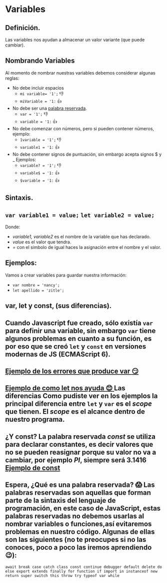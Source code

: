 # Variables

## Definición.
Las variables nos ayudan a almacenar un valor variante (que puede cambiar).
## Nombrando Variables
Al momento de nombrar nuestras variables debemos considerar algunas reglas:
  - No debe incluir espacios
      * `mi variable= '1';` :-1:
      * `miVariable = '1:` :+1:
  - No debe ser una [palabra reservada]().
      * `var = '1';` :-1:
      * `variable = '1:` :+1:
  - No debe comenzar con números, pero si pueden contener números, ejemplo:
      * `1variable = '1';` :-1:
      * `variable1 = '1:` :+1:
  - No debe contener signos de puntuación, sin embargo acepta signos $ y _
    Ejemplos:
      * `variable? = '1';` :-1:
      * `variable$ = '1:` :+1:
      * `$variable = '1:` :+1:
## Sintaxis.
`var variable1 = value;`
`let variable2 = value;`
---
Donde:
  - _variable1, variable2_ es el nombre de la variable que has declarado.
  - _value_ es el valor que tendra.
  - _=_ con el simbolo de igual haces la asignación entre el nombre y el valor.
## Ejemplos:
Vamos a crear variables para guardar nuestra información:
  - `var nombre = 'nancy';`
  - `let apellido = 'zitle';`
## var, let y const, (sus diferencias).
Cuando Javascript fue creado, sólo existía `var` para definir una variable, sin embargo `var` tiene algunos problemas en cuanto a su función, es por eso que se creó `let` y `const` en versiones modernas de JS (ECMAScript 6).
---
[Ejemplo de los errores que produce var :smirk:](https://repl.it/@nnzz/Usando-var)
---
[Ejemplo de como let nos ayuda :blush: ](https://repl.it/@nnzz/Usando-let)
**Las diferencias**
Como pudiste ver en los ejemplos la principal diferencia entre `let` y `var` es el _scope_ que tienen. El _scope_ es el alcance dentro de nuestro programa.
---
¿Y const?
La palabra reservada _const_ se utiliza para declarar **constantes**, es decir valores que no se pueden reasignar porque su valor no va a cambiar, por ejemplo _PI_, siempre será 3.1416
[Ejemplo de const ](https://repl.it/@nnzz/usando-const)
---
Espera, ¿Qué es una palabra reservada? :scream:
Las palabras reservadas son aquellas que forman parte de la sintaxis del lenguaje de programación, en 
este caso de JavaScript, estas palabras reservadas no debemos usarlas al nombrar variables o funciones,así evitaremos problemas en nuestro código.
Algunas de ellas son las siguientes (no te preocupes si no las conoces, poco a poco las iremos aprendiendo :wink:):
---
```await break case catch class const continue debugger default delete do else export extends finally for function if import in instanceof new return super switch this throw try typeof var while ```
